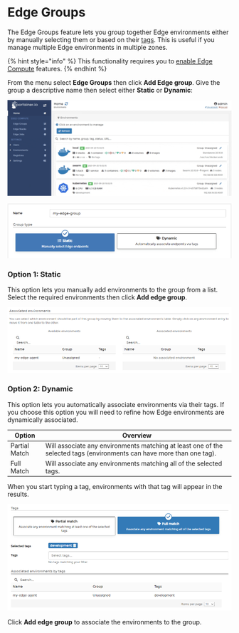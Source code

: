 # Edge Groups

The Edge Groups feature lets you group together Edge environments either by manually selecting them or based on their [tags](../../admin/environments/tags.md). This is useful if you manage multiple Edge environments in multiple zones.

{% hint style="info" %}
This functionality requires you to [enable Edge Compute](../../admin/settings/edge.md) features.
{% endhint %}

From the menu select **Edge Groups** then click **Add Edge group**. Give the group a descriptive name then select either **Static** or **Dynamic**:

![](../../.gitbook/assets/2.9-edge-groups-add-1.gif)

![](../../.gitbook/assets/edgegroups-1.png)

### **Option 1: Static**

This option lets you manually add environments to the group from a list. Select the required environments then click **Add edge group**.

![](../../.gitbook/assets/2.9-edge-groups-add-3.png)

### Option 2: Dynamic

This option lets you automatically associate environments via their tags. If you choose this option you will need to refine how Edge environments are dynamically associated.

| Option        | Overview                                                                                                              |
| ------------- | --------------------------------------------------------------------------------------------------------------------- |
| Partial Match | Will associate any environments matching at least one of the selected tags (environments can have more than one tag). |
| Full Match    | Will associate any environments matching all of the selected tags.                                                    |

When you start typing a tag, environments with that tag will appear in the results.

![](../../.gitbook/assets/2.9-edge-groups-add-4.png)

Click **Add edge group** to associate the environments to the group.
